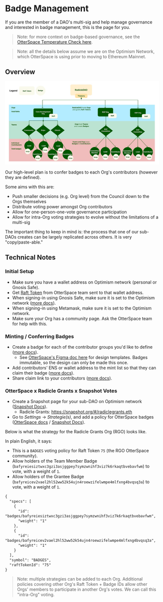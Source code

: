 # Badge Management 

If you are the member of a DAO's multi-sig and help manage governance and interested in badge management, this is the page for you.

> Note: for more context on badge-based governance, see the [OtterSpace Temperature Check here](https://radicle.community/t/temperature-check-use-otterspace-non-transferable-tokens-for-distribution-of-influence-mechanism/3055).

> Note: all the details below assume we are on the Optimism Network, which OtterSpace is using prior to moving to Ethereum Mainnet. 

## Overview 

![img.png](img.png)

Our high-level plan is to confer badges to each Org's contributors (however they are defined).

Some aims with this are:
* Push smaller decisions (e.g. Org level) from the Council down to the Orgs themselves 
* Distribute voting power amongst Org contributors
* Allow for one-person-one-vote governance participation
* Allow for intra-Org voting strategies to evolve without the limitations of a multi-sig

The important thing to keep in mind is: the process that one of our sub-DAOs creates can be largely replicated across others. It is very "copy/paste-able."

## Technical Notes 

### Initial Setup
* Make sure you have a wallet address on Optimism network (personal or Gnosis Safe).
* Get [Raft Token](https://docs.otterspace.xyz/your-guide-to-otterspace/how-communities-are-represented-within-otterspace) from OtterSpace team sent to that wallet address.
* When signing-in using Gnosis Safe, make sure it is set to the Optimism network ([more docs](https://docs.otterspace.xyz/your-guide-to-otterspace/using-a-gnosis-safe-with-otterspace)).
* When signing-in using Metamask, make sure it is set to the Optimism network.
* Make sure your Org has a community page. Ask the OtterSpace team for help with this. 

### Minting / Conferring Badges
* Create a badge for each of the contributor groups you'd like to define ([more docs](https://docs.otterspace.xyz/your-guide-to-otterspace/creating-a-new-badge-for-your-community)).
  * See [OtterSpace's Figma doc here](https://www.figma.com/community/file/1165222532286501657) for design templates. Badges immutable, so the design can only be made this once.
* Add contributors' ENS or wallet address to the mint list so that they can claim their badge ([more docs](https://docs.otterspace.xyz/your-guide-to-otterspace/adding-members-to-the-mint-list-for-a-badge)).
* Share claim link to your contributors ([more docs](https://docs.otterspace.xyz/your-guide-to-otterspace/sharing-the-badge-claim-link-with-members)).

### OtterSpace x Radicle Grants x Snapshot Votes
* Create a Snapshot page for your sub-DAO on Optimism network ([Snapshot Docs](https://docs.snapshot.org/spaces/create)).
  * Radicle Grants: https://snapshot.org/#/radiclegrants.eth
* Go to _Settings_ -> _Strategie(s)_, and add a policy for OtterSpace badges ([OtterSpace docs](https://docs.otterspace.xyz/your-guide-to-otterspace/using-otterspace-badges-with-snapshot) / [Snapshot Docs](https://docs.snapshot.org/strategies/what-is-a-strategy)).

Below is what the strategy for the Radicle Grants Org (RGO) looks like.

In plain English, it says:
* This is a `BADGES` voting policy for Raft Token `75` (the RGO OtterSpace community).
* Allow holders of the Team Member Badge (`bafyreiesiztwxc3gzi3asjggpey7symzwnihf3viz7k6rkaqtbvebavfwm`) to vote, with a weight of `1`.
* Allow holders of the Grantee Badge (`bafyreicev2vael2hl52ww52k54ujn4roewzifelwmpe4mlfxng4bvqsq3a`) to vote, with a weight of `1`.

``` 
{
  "specs": [
    {
      "id": "badges/bafyreiesiztwxc3gzi3asjggpey7symzwnihf3viz7k6rkaqtbvebavfwm",
      "weight": "1"
    },
    {
      "id": "badges/bafyreicev2vael2hl52ww52k54ujn4roewzifelwmpe4mlfxng4bvqsq3a",
      "weight": "1"
    }
  ],
  "symbol": "BADGES",
  "raftTokenId": "75"
}
```

> Note: multiple strategies can be added to each Org. Additional policies covering other Org's Raft Token + Badge IDs allow other Orgs' members to participate in another Org's votes. We can call this "intra-Org" voting.
